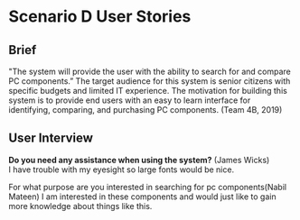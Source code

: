 # Scenario D User Stories

## Brief 
"The system will provide the user with the ability to search for and compare PC components.” The target audience for this system is senior citizens with specific budgets and limited IT experience. The motivation for building this system is to provide end users with an easy to learn interface for identifying, comparing, and purchasing PC components.  (Team 4B, 2019)

## User Interview

**Do you need any assistance when using the system?** (James Wicks)
<br>
I have trouble with my eyesight so large fonts would be nice.


For what purpose are you interested in searching for pc components(Nabil Mateen)
I am interested in these components and would just like to gain more knowledge about things like this.
